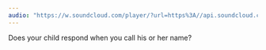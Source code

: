 ```yaml
---
audio: "https://w.soundcloud.com/player/?url=https%3A//api.soundcloud.com/tracks/1470878275%3Fsecret_token%3Ds-noLfhoInCYd&color=%23ff5500&auto_play=true&hide_related=false&show_comments=true&show_user=true&show_reposts=false&show_teaser=true&visual=true"
---
```


Does your child respond when you call his or her name?